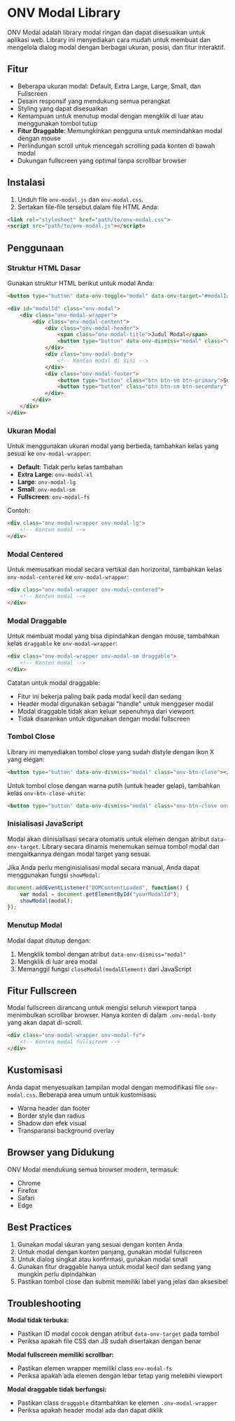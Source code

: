 # ONV Modal Library

ONV Modal adalah library modal ringan dan dapat disesuaikan untuk aplikasi web. Library ini menyediakan cara mudah untuk membuat dan mengelola dialog modal dengan berbagai ukuran, posisi, dan fitur interaktif.

## Fitur

- Beberapa ukuran modal: Default, Extra Large, Large, Small, dan Fullscreen
- Desain responsif yang mendukung semua perangkat
- Styling yang dapat disesuaikan
- Kemampuan untuk menutup modal dengan mengklik di luar atau menggunakan tombol tutup
- **Fitur Draggable**: Memungkinkan pengguna untuk memindahkan modal dengan mouse
- Perlindungan scroll untuk mencegah scrolling pada konten di bawah modal
- Dukungan fullscreen yang optimal tanpa scrollbar browser

## Instalasi

1. Unduh file `onv-modal.js` dan `onv-modal.css`.
2. Sertakan file-file tersebut dalam file HTML Anda:

```html
<link rel="stylesheet" href="path/to/onv-modal.css">
<script src="path/to/onv-modal.js"></script>
```

## Penggunaan

### Struktur HTML Dasar

Gunakan struktur HTML berikut untuk modal Anda:

```html
<button type="button" data-onv-toggle="modal" data-onv-target="#modalId">Buka Modal</button>

<div id="modalId" class="onv-modal">
    <div class="onv-modal-wrapper">
        <div class="onv-modal-content">
            <div class="onv-modal-header">
                <span class="onv-modal-title">Judul Modal</span>
                <button type="button" data-onv-dismiss="modal" class="onv-btn-close"></button>
            </div>
            <div class="onv-modal-body">
                <!-- Konten modal di sini -->
            </div>
            <div class="onv-modal-footer">
                <button type="button" class="btn btn-sm btn-primary">Submit</button>
                <button type="button" class="btn btn-sm btn-secondary" data-onv-dismiss="modal">Close</button>
            </div>
        </div>
    </div>
</div>
```

### Ukuran Modal

Untuk menggunakan ukuran modal yang berbeda, tambahkan kelas yang sesuai ke `onv-modal-wrapper`:

- **Default**: Tidak perlu kelas tambahan
- **Extra Large**: `onv-modal-xl`
- **Large**: `onv-modal-lg`
- **Small**: `onv-modal-sm`
- **Fullscreen**: `onv-modal-fs`

Contoh:

```html
<div class="onv-modal-wrapper onv-modal-lg">
    <!-- Konten modal -->
</div>
```

### Modal Centered

Untuk memusatkan modal secara vertikal dan horizontal, tambahkan kelas `onv-modal-centered` ke `onv-modal-wrapper`:

```html
<div class="onv-modal-wrapper onv-modal-centered">
    <!-- Konten modal -->
</div>
```

### Modal Draggable

Untuk membuat modal yang bisa dipindahkan dengan mouse, tambahkan kelas `draggable` ke `onv-modal-wrapper`:

```html
<div class="onv-modal-wrapper onv-modal-sm draggable">
    <!-- Konten modal -->
</div>
```

Catatan untuk modal draggable:
- Fitur ini bekerja paling baik pada modal kecil dan sedang
- Header modal digunakan sebagai "handle" untuk menggeser modal
- Modal draggable tidak akan keluar sepenuhnya dari viewport
- Tidak disarankan untuk digunakan dengan modal fullscreen

### Tombol Close

Library ini menyediakan tombol close yang sudah distyle dengan ikon X yang elegan:

```html
<button type="button" data-onv-dismiss="modal" class="onv-btn-close"></button>
```

Untuk tombol close dengan warna putih (untuk header gelap), tambahkan kelas `onv-btn-close-white`:

```html
<button type="button" data-onv-dismiss="modal" class="onv-btn-close onv-btn-close-white"></button>
```

### Inisialisasi JavaScript

Modal akan diinisialisasi secara otomatis untuk elemen dengan atribut `data-onv-target`. Library secara dinamis menemukan semua tombol modal dan mengaitkannya dengan modal target yang sesuai.

Jika Anda perlu menginisialisasi modal secara manual, Anda dapat menggunakan fungsi `showModal`:

```javascript
document.addEventListener("DOMContentLoaded", function() {
    var modal = document.getElementById("yourModalId");
    showModal(modal);
});
```

### Menutup Modal

Modal dapat ditutup dengan:
1. Mengklik tombol dengan atribut `data-onv-dismiss="modal"`
2. Mengklik di luar area modal
3. Memanggil fungsi `closeModal(modalElement)` dari JavaScript

## Fitur Fullscreen

Modal fullscreen dirancang untuk mengisi seluruh viewport tanpa menimbulkan scrollbar browser. 
Hanya konten di dalam `.onv-modal-body` yang akan dapat di-scroll.

```html
<div class="onv-modal-wrapper onv-modal-fs">
    <!-- Konten modal fullscreen -->
</div>
```

## Kustomisasi

Anda dapat menyesuaikan tampilan modal dengan memodifikasi file `onv-modal.css`. 
Beberapa area umum untuk kustomisasi:

- Warna header dan footer
- Border style dan radius
- Shadow dan efek visual
- Transparansi background overlay

## Browser yang Didukung

ONV Modal mendukung semua browser modern, termasuk:

- Chrome
- Firefox
- Safari
- Edge

## Best Practices

1. Gunakan modal ukuran yang sesuai dengan konten Anda
2. Untuk modal dengan konten panjang, gunakan modal fullscreen
3. Untuk dialog singkat atau konfirmasi, gunakan modal small
4. Gunakan fitur draggable hanya untuk modal kecil dan sedang yang mungkin perlu dipindahkan
5. Pastikan tombol close dan submit memiliki label yang jelas dan aksesibel

## Troubleshooting

**Modal tidak terbuka:**
- Pastikan ID modal cocok dengan atribut `data-onv-target` pada tombol
- Periksa apakah file CSS dan JS sudah disertakan dengan benar

**Modal fullscreen memiliki scrollbar:**
- Pastikan elemen wrapper memiliki class `onv-modal-fs`
- Periksa apakah ada elemen dengan lebar tetap yang melebihi viewport

**Modal draggable tidak berfungsi:**
- Pastikan class `draggable` ditambahkan ke elemen `.onv-modal-wrapper`
- Periksa apakah header modal ada dan dapat diklik
